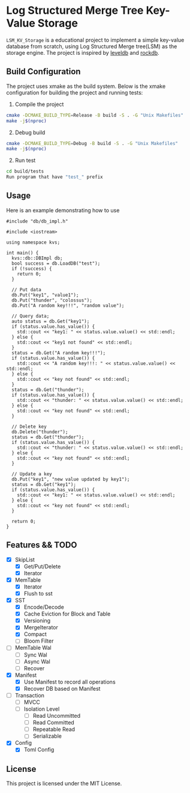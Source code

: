 # Log Structured Merge Tree Key-Value Storage

`LSM_KV_Storage` is a educational project to implement a simple key-value database from scratch, using Log Structured Merge tree(LSM) as the storage engine. The project is inspired by [leveldb](https://github.com/google/leveldb) and [rockdb](https://github.com/facebook/rocksdb).

## Build Configuration

The project uses xmake as the build system. Below is the xmake configuration for building the project and running tests:

1. Compile the project
```bash
cmake -DCMAKE_BUILD_TYPE=Release -B build -S . -G "Unix Makefiles"
make -j$(nproc)
```

2. Debug build
```bash
cmake -DCMAKE_BUILD_TYPE=Debug -B build -S . -G "Unix Makefiles"
make -j$(nproc)
```


2. Run test
```bash
cd build/tests
Run program that have "test_" prefix
```

## Usage

Here is an example demonstrating how to use
```
#include "db/db_impl.h"

#include <iostream>

using namespace kvs;

int main() {
  kvs::db::DBImpl db;
  bool success = db.LoadDB("test");
  if (!success) {
    return 0;
  }

  // Put data
  db.Put("key1", "value1");
  db.Put("thunder", "colossus");
  db.Put("A random key!!!", "random value");

  // Query data;
  auto status = db.Get("key1");
  if (status.value.has_value()) {
    std::cout << "key1: " << status.value.value() << std::endl;
  } else {
    std::cout << "key1 not found" << std::endl;
  }
  status = db.Get("A random key!!!");
  if (status.value.has_value()) {
    std::cout << "A random key!!!: " << status.value.value() << std::endl;
  } else {
    std::cout << "key not found" << std::endl;
  }
  status = db.Get("thunder");
  if (status.value.has_value()) {
    std::cout << "thunder: " << status.value.value() << std::endl;
  } else {
    std::cout << "key not found" << std::endl;
  }

  // Delete key
  db.Delete("thunder");
  status = db.Get("thunder");
  if (status.value.has_value()) {
    std::cout << "thunder: " << status.value.value() << std::endl;
  } else {
    std::cout << "key not found" << std::endl;
  }

  // Update a key
  db.Put("key1", "new value updated by key1");
  status = db.Get("key1");
  if (status.value.has_value()) {
    std::cout << "key1: " << status.value.value() << std::endl;
  } else {
    std::cout << "key not found" << std::endl;
  }

  return 0;
}
```

## Features && TODO
- [x] SkipList
  - [x] Get/Put/Delete
  - [x] Iterator
- [x] MemTable
  - [x] Iterator
  - [x] Flush to sst
- [x] SST
  - [x] Encode/Decode
  - [x] Cache Eviction for Block and Table
  - [x] Versioning
  - [x] MergeIterator
  - [x] Compact
  - [ ] Bloom Filter
- [ ] MemTable Wal
  - [ ] Sync Wal
  - [ ] Async Wal
  - [ ] Recover
- [x] Manifest
  - [x] Use Manifest to record all operations
  - [x] Recover DB based on Manifest
- [ ] Transaction
  - [ ] MVCC
  - [ ] Isolation Level
    - [ ] Read Uncommitted
    - [ ] Read Committed
    - [ ] Repeatable Read
    - [ ] Serializable
- [x] Config
  - [x] Toml Config

## License
This project is licensed under the MIT License.